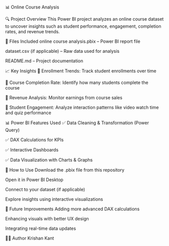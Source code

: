 📊 Online Course Analysis

🔍 Project Overview
This Power BI project analyzes an online course dataset to uncover insights such as student performance, engagement, completion rates, and revenue trends.

📁 Files Included
online course analysis.pbix – Power BI report file

dataset.csv (if applicable) – Raw data used for analysis

README.md – Project documentation

📈 Key Insights
📌 Enrollment Trends: Track student enrollments over time

📌 Course Completion Rate: Identify how many students complete the course

📌 Revenue Analysis: Monitor earnings from course sales

📌 Student Engagement: Analyze interaction patterns like video watch time and quiz performance

📊 Power BI Features Used
✅ Data Cleaning & Transformation (Power Query)

✅ DAX Calculations for KPIs

✅ Interactive Dashboards

✅ Data Visualization with Charts & Graphs

🚀 How to Use
Download the .pbix file from this repository

Open it in Power BI Desktop

Connect to your dataset (if applicable)

Explore insights using interactive visualizations

📢 Future Improvements
Adding more advanced DAX calculations

Enhancing visuals with better UX design

Integrating real-time data updates

👨‍💻 Author
Krishan Kant


